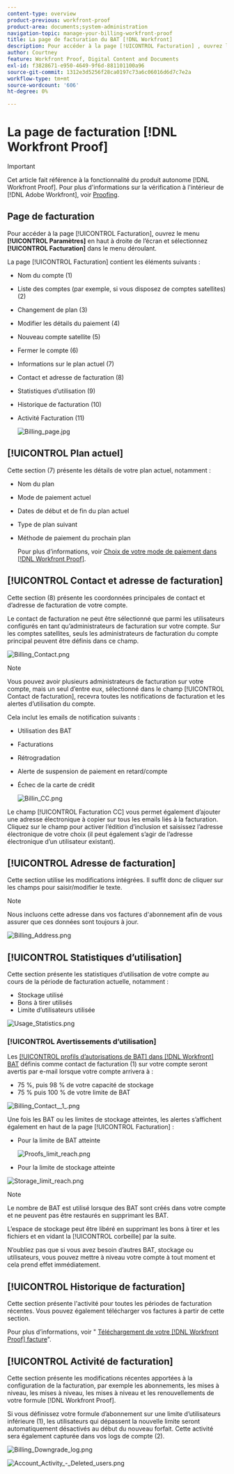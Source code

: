 ```yaml
---
content-type: overview
product-previous: workfront-proof
product-area: documents;system-administration
navigation-topic: manage-your-billing-workfront-proof
title: La page de facturation du BAT [!DNL Workfront]
description: Pour accéder à la page [!UICONTROL Facturation] , ouvrez le menu Paramètres en haut à droite de l’écran et choisissez Facturation dans le menu déroulant.
author: Courtney
feature: Workfront Proof, Digital Content and Documents
exl-id: f3828671-e950-4649-9f6d-881101100a96
source-git-commit: 1312e3d5256f28ca0197c73a6c06016d6d7c7e2a
workflow-type: tm+mt
source-wordcount: '606'
ht-degree: 0%

---
```


# La page de facturation [!DNL Workfront Proof]

>[!IMPORTANT]
>
>Cet article fait référence à la fonctionnalité du produit autonome [!DNL Workfront Proof]. Pour plus d&#39;informations sur la vérification à l&#39;intérieur de [!DNL Adobe Workfront], voir [Proofing](../../../review-and-approve-work/proofing/proofing.md).

## Page de facturation

Pour accéder à la page [!UICONTROL Facturation], ouvrez le menu **[!UICONTROL Paramètres]** en haut à droite de l’écran et sélectionnez **[!UICONTROL Facturation]** dans le menu déroulant.

La page [!UICONTROL Facturation] contient les éléments suivants :

* Nom du compte (1)
* Liste des comptes (par exemple, si vous disposez de comptes satellites)(2)
* Changement de plan (3)
* Modifier les détails du paiement (4)
* Nouveau compte satellite (5)
* Fermer le compte (6)
* Informations sur le plan actuel (7)
* Contact et adresse de facturation (8)
* Statistiques d’utilisation (9)
* Historique de facturation (10)
* Activité Facturation (11)

  ![Billing_page.jpg](assets/billing-page-350x315.jpg)

## [!UICONTROL Plan actuel]

Cette section (7) présente les détails de votre plan actuel, notamment :

* Nom du plan
* Mode de paiement actuel
* Dates de début et de fin du plan actuel
* Type de plan suivant
* Méthode de paiement du prochain plan

  Pour plus d’informations, voir [Choix de votre mode de paiement dans [!DNL Workfront Proof]](../../../workfront-proof/wp-billingsettings/manage-your-billing/choose-payment-method-in-wp.md).

## [!UICONTROL Contact et adresse de facturation]

Cette section (8) présente les coordonnées principales de contact et d’adresse de facturation de votre compte.

Le contact de facturation ne peut être sélectionné que parmi les utilisateurs configurés en tant qu’administrateurs de facturation sur votre compte. Sur les comptes satellites, seuls les administrateurs de facturation du compte principal peuvent être définis dans ce champ.

![Billing_Contact.png](assets/billing-contact-350x137.png)

>[!NOTE]
>
> Vous pouvez avoir plusieurs administrateurs de facturation sur votre compte, mais un seul d’entre eux, sélectionné dans le champ [!UICONTROL Contact de facturation], recevra toutes les notifications de facturation et les alertes d’utilisation du compte.

Cela inclut les emails de notification suivants :

* Utilisation des BAT
* Facturations
* Rétrogradation
* Alerte de suspension de paiement en retard/compte
* Échec de la carte de crédit

  ![Billin_CC.png](assets/billin-cc-350x103.png)

Le champ [!UICONTROL Facturation CC] vous permet également d’ajouter une adresse électronique à copier sur tous les emails liés à la facturation. Cliquez sur le champ pour activer l’édition d’inclusion et saisissez l’adresse électronique de votre choix (il peut également s’agir de l’adresse électronique d’un utilisateur existant).

## [!UICONTROL Adresse de facturation]

Cette section utilise les modifications intégrées. Il suffit donc de cliquer sur les champs pour saisir/modifier le texte.

>[!NOTE]
>
> Nous incluons cette adresse dans vos factures d&#39;abonnement afin de vous assurer que ces données sont toujours à jour.

![Billing_Address.png](assets/billing-address-350x199.png)

## [!UICONTROL Statistiques d’utilisation]

Cette section présente les statistiques d’utilisation de votre compte au cours de la période de facturation actuelle, notamment :

* Stockage utilisé
* Bons à tirer utilisés
* Limite d’utilisateurs utilisée

![Usage_Statistics.png](assets/usage-statistics-350x51.png)

### [!UICONTROL Avertissements d’utilisation]

Les [[!UICONTROL profils d’autorisations de BAT] dans [!DNL Workfront] BAT](../../../workfront-proof/wp-acct-admin/account-settings/proof-perm-profiles-in-wp.md) définis comme contact de facturation (1) sur votre compte seront avertis par e-mail lorsque votre compte arrivera à :

* 75 %, puis 98 % de votre capacité de stockage
* 75 % puis 100 % de votre limite de BAT

![Billing_Contact__1_.png](assets/billing-contact--1--350x74.png)

Une fois les BAT ou les limites de stockage atteintes, les alertes s’affichent également en haut de la page [!UICONTROL Facturation] :

* Pour la limite de BAT atteinte

  ![Proofs_limit_reach.png](assets/proofs-limit-reached-350x65.png)

* Pour la limite de stockage atteinte

![Storage_limit_reach.png](assets/storage-limit-reached-350x65.png)

>[!NOTE]
>
>Le nombre de BAT est utilisé lorsque des BAT sont créés dans votre compte et ne peuvent pas être restaurés en supprimant les BAT.

L’espace de stockage peut être libéré en supprimant les bons à tirer et les fichiers et en vidant la [!UICONTROL corbeille] par la suite.

N’oubliez pas que si vous avez besoin d’autres BAT, stockage ou utilisateurs, vous pouvez mettre à niveau votre compte à tout moment et cela prend effet immédiatement.

## [!UICONTROL Historique de facturation]

Cette section présente l&#39;activité pour toutes les périodes de facturation récentes. Vous pouvez également télécharger vos factures à partir de cette section.

Pour plus d’informations, voir &quot; [Téléchargement de votre [!DNL Workfront Proof] facture](../../../workfront-proof/wp-billingsettings/manage-your-billing/download-wp-invoice.md)&quot;.

## [!UICONTROL Activité de facturation]

Cette section présente les modifications récentes apportées à la configuration de la facturation, par exemple les abonnements, les mises à niveau, les mises à niveau, les mises à niveau et les renouvellements de votre formule [!DNL Workfront Proof].

Si vous définissez votre formule d’abonnement sur une limite d’utilisateurs inférieure (1), les utilisateurs qui dépassent la nouvelle limite seront automatiquement désactivés au début du nouveau forfait. Cette activité sera également capturée dans vos logs de compte (2).

![Billing_Downgrade_log.png](assets/billing-downgrade-log-350x45.png)

![ Account_Activity_-_Deleted_users.png](assets/account-activity---deleted-users-350x94.png)

